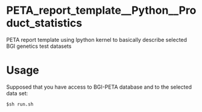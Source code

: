 # PETA_report_template__Python__Product_statistics
PETA report template using Ipython kernel to basically describe selected BGI genetics test datasets

# Usage
Supposed that you have access to BGI-PETA database and to the selected data set:
```
$sh run.sh
```
